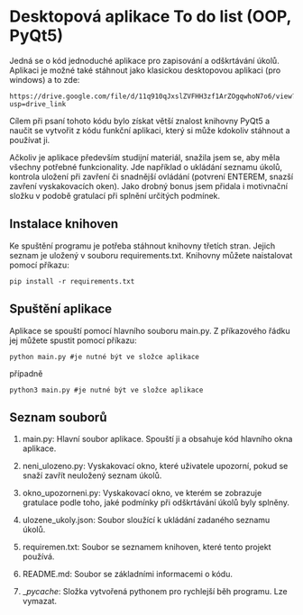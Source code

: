 
# Desktopová aplikace To do list (OOP, PyQt5)

Jedná se o kód jednoduché aplikace pro zapisování a odškrtávání úkolů. Aplikaci je možné také stáhnout jako klasickou desktopovou aplikaci (pro windows) a to zde: 

    https://drive.google.com/file/d/11q910qJxslZVFHH3zf1ArZOgqwhoN7o6/view?usp=drive_link

Cílem při psaní tohoto kódu bylo získat větší znalost knihovny PyQt5 a naučit se vytvořit z kódu funkční aplikaci, který si může kdokoliv stáhnout a používat ji.

Ačkoliv je aplikace především studijní materiál, snažila jsem se, aby měla všechny potřebné funkcionality. Jde například o ukládání seznamu úkolů, kontrola uložení při zavření či snadnější ovládání (potvrení ENTEREM, snazší zavření vyskakovacích oken). Jako drobný bonus jsem přidala i motivnační složku v podobě gratulací při splnění určitých podmínek.


## Instalace knihoven

Ke spuštění programu je potřeba stáhnout knihovny třetích stran. Jejich seznam je uložený v souboru requirements.txt. Knihovny můžete naistalovat pomocí příkazu: 

    pip install -r requirements.txt
## Spuštění aplikace

Aplikace se spouští pomocí hlavního souboru main.py. Z příkazového řádku jej můžete spustit pomocí příkazu: 

    python main.py #je nutné být ve složce aplikace

případně

    python3 main.py #je nutné být ve složce aplikace
## Seznam souborů

1. main.py: Hlavní soubor aplikace. Spouští ji a obsahuje kód hlavního okna aplikace.

2. neni_ulozeno.py: Vyskakovací okno, které uživatele upozorní, pokud se snaží zavřít neuložený seznam úkolů.

3. okno_upozorneni.py: Vyskakovací okno, ve kterém se zobrazuje gratulace podle toho, jaké podmínky při odškrtávání úkolů byly splněny.

4. ulozene_ukoly.json: Soubor sloužící k ukládání zadaného seznamu úkolů.

5. requiremen.txt: Soubor se seznamem knihoven, které tento projekt používá.

6. README.md: Soubor se základními informacemi o kódu.

7. __pycache_: Složka vytvořená pythonem pro rychlejší běh programu. Lze vymazat.